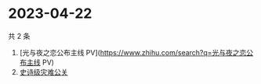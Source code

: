 # 2023-04-22

共 2 条

<!-- BEGIN ZHIHUSEARCH -->
<!-- 最后更新时间 Sat Apr 22 2023 12:21:33 GMT+0800 (China Standard Time) -->
1. [光与夜之恋公布主线 PV](https://www.zhihu.com/search?q=光与夜之恋公布主线 PV)
1. [史诗级灾难公关](https://www.zhihu.com/search?q=史诗级灾难公关)
<!-- END ZHIHUSEARCH -->
